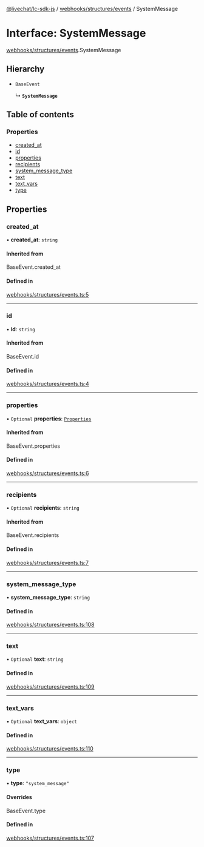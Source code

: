 [@livechat/lc-sdk-js](../README.md) / [webhooks/structures/events](../modules/webhooks_structures_events.md) / SystemMessage

# Interface: SystemMessage

[webhooks/structures/events](../modules/webhooks_structures_events.md).SystemMessage

## Hierarchy

- `BaseEvent`

  ↳ **`SystemMessage`**

## Table of contents

### Properties

- [created\_at](webhooks_structures_events.SystemMessage.md#created_at)
- [id](webhooks_structures_events.SystemMessage.md#id)
- [properties](webhooks_structures_events.SystemMessage.md#properties)
- [recipients](webhooks_structures_events.SystemMessage.md#recipients)
- [system\_message\_type](webhooks_structures_events.SystemMessage.md#system_message_type)
- [text](webhooks_structures_events.SystemMessage.md#text)
- [text\_vars](webhooks_structures_events.SystemMessage.md#text_vars)
- [type](webhooks_structures_events.SystemMessage.md#type)

## Properties

### created\_at

• **created\_at**: `string`

#### Inherited from

BaseEvent.created\_at

#### Defined in

[webhooks/structures/events.ts:5](https://github.com/livechat/lc-sdk-js/blob/d267eeb/src/webhooks/structures/events.ts#L5)

___

### id

• **id**: `string`

#### Inherited from

BaseEvent.id

#### Defined in

[webhooks/structures/events.ts:4](https://github.com/livechat/lc-sdk-js/blob/d267eeb/src/webhooks/structures/events.ts#L4)

___

### properties

• `Optional` **properties**: [`Properties`](webhooks_structures_structures.Properties.md)

#### Inherited from

BaseEvent.properties

#### Defined in

[webhooks/structures/events.ts:6](https://github.com/livechat/lc-sdk-js/blob/d267eeb/src/webhooks/structures/events.ts#L6)

___

### recipients

• `Optional` **recipients**: `string`

#### Inherited from

BaseEvent.recipients

#### Defined in

[webhooks/structures/events.ts:7](https://github.com/livechat/lc-sdk-js/blob/d267eeb/src/webhooks/structures/events.ts#L7)

___

### system\_message\_type

• **system\_message\_type**: `string`

#### Defined in

[webhooks/structures/events.ts:108](https://github.com/livechat/lc-sdk-js/blob/d267eeb/src/webhooks/structures/events.ts#L108)

___

### text

• `Optional` **text**: `string`

#### Defined in

[webhooks/structures/events.ts:109](https://github.com/livechat/lc-sdk-js/blob/d267eeb/src/webhooks/structures/events.ts#L109)

___

### text\_vars

• `Optional` **text\_vars**: `object`

#### Defined in

[webhooks/structures/events.ts:110](https://github.com/livechat/lc-sdk-js/blob/d267eeb/src/webhooks/structures/events.ts#L110)

___

### type

• **type**: ``"system_message"``

#### Overrides

BaseEvent.type

#### Defined in

[webhooks/structures/events.ts:107](https://github.com/livechat/lc-sdk-js/blob/d267eeb/src/webhooks/structures/events.ts#L107)
